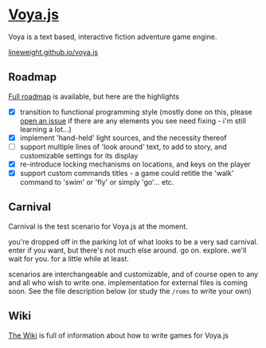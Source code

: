 # [Voya.js](http://trevorsargent.cf/voya.js)

Voya is a text based, interactive fiction adventure game engine.

[lineweight.github.io/voya.js](http://lineweight.cf/voya.js)

## Roadmap

[Full roadmap](https://github.com/lineweight/voya.js/projects/1) is available, but here are the highlights

 - [x] transition to functional programming style (mostly done on this, please [open an issue](https://github.com/trevorsargent/voya.js/issues/new) if there are any elements you see need fixing - i'm still learning a lot...)   
 - [x] implement 'hand-held' light sources, and the necessity thereof
 - [ ] support multiple lines of 'look around' text, to add to story, and customizable settings for its display
 - [x] re-introduce locking mechanisms on locations, and keys on the player
 - [x] support custom commands titles - a game could retitle the 'walk' command to 'swim' or 'fly' or simply 'go'... etc.

## Carnival

Carnival is the test scenario for Voya.js at the moment.

you're dropped off in the parking lot of what looks to be a very sad carnival.  enter if you want, but there's not much else around.  go on. explore. we'll wait for you. for a little while at least.

scenarios are interchangeable and customizable, and of course open to any and all who wish to write one. implementation for external files is coming soon. See the file description below (or study the `/roms` to write your own)

## Wiki

[The Wiki](https://github.com/LineWeight/voya.js/wiki) is full of information about how to write games for Voya.js
